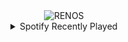 <div align="center">
<picture>
    <source media="(prefers-color-scheme: dark)" srcset="https://i.ibb.co/N2j10j3k/output-gif.gif">
    <source media="(prefers-color-scheme: light)" srcset="https://i.ibb.co/N2j10j3k/output-gif.gif">
    <img alt="RENOS" src="https://i.ibb.co/N2j10j3k/output-gif.gif">
</picture>
<details>
<summary>Spotify Recently Played</summary>
<img src="https://spotify-recently-played-readme.vercel.app/api?user=31d6d6zerc5ct6kck32na2ozsqf4&unique=1&width=400" alt="Spotify" />
</details>
</div>

<!-- Image deletion URL: https://ibb.co/HTzNcz2M/95146fe3e446c68283950f15343d7fa2 -->